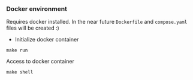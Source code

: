 ### Docker environment

Requires docker installed. In the near future `Dockerfile` and `compose.yaml` files will be created :)

- Initialize docker container
```
make run
```

Access to docker container
```
make shell
```
